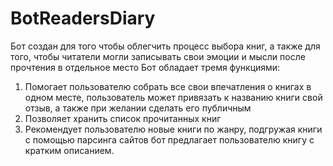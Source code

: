 # BotReadersDiary

Бот создан для того чтобы облегчить процесс выбора книг, а также для того, чтобы читатели могли записывать свои эмоции и мысли после прочтения в отдельное место
Бот обладает тремя функциями:
1) Помогает пользователю собрать все свои впечатления о книгах в одном месте, пользователь может привязать к названию книги свой отзыв, а также при желании сделать его публичным
2) Позволяет хранить список прочитанных книг
3) Рекомендует пользователю новые книги по жанру, подгружая книги с помощью парсинга сайтов бот предлагает пользователю книгу с кратким описанием.
